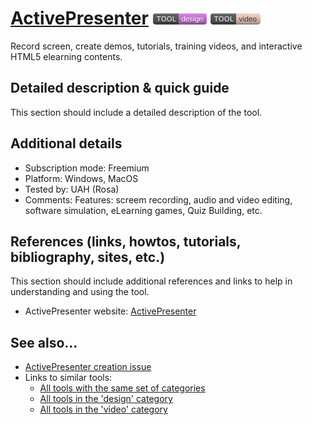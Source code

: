 # [ActivePresenter](https://atomisystems.com/activepresenter/)  [<img src="images/design.png" align="bottom">](https://github.com/e-CLOSE/Toolbox/issues?q=label%3A01_TOOL+label%3Adesign) [<img src="images/video.png" align="bottom">](https://github.com/e-CLOSE/Toolbox/issues?q=label%3A01_TOOL+label%3Avideo)

Record screen, create demos, tutorials, training videos, and interactive HTML5 elearning contents.


## Detailed description & quick guide

This section should include a detailed description of the tool.


## Additional details

- Subscription mode: Freemium
- Platform: Windows, MacOS
- Tested by: UAH (Rosa)
- Comments: Features: screem recording, audio and video editing, software simulation, eLearning games, Quiz Building, etc.


## References (links, howtos, tutorials, bibliography, sites, etc.)

This section should include additional references and links to help in
understanding and using the tool.

- ActivePresenter website: [ActivePresenter](https://atomisystems.com/activepresenter/)


## See also...

- [ActivePresenter creation issue](https://github.com/e-CLOSE/Toolbox/issues/91)
- Links to similar tools:
  - [All tools with the same set of categories](https://github.com/e-CLOSE/Toolbox/issues?q=label%3A01_TOOL+label%3Avideo)
  - [All tools in the 'design' category](https://github.com/e-CLOSE/Toolbox/issues?q=label%3A01_TOOL+label%3Adesign)
  - [All tools in the 'video' category](https://github.com/e-CLOSE/Toolbox/issues?q=label%3A01_TOOL+label%3Avideo)
